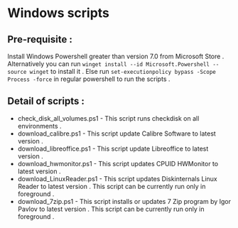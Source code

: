 # Windows scripts
## Pre-requisite : 
Install Windows Powershell greater than version 7.0 from Microsoft Store . Alternatively you can run `winget install --id Microsoft.Powershell --source winget` to install it .
Else run `set-executionpolicy bypass -Scope Process -force` in regular powershell to run the scripts .

## Detail of scripts :
* check_disk_all_volumes.ps1 - This script runs checkdisk on all environments .
* download_calibre.ps1 - This script update Calibre Software to latest version .    
* download_libreoffice.ps1 - This script update Libreoffice to latest version .
* download_hwmonitor.ps1 - This script updates CPUID HWMonitor to latest version .
* download_LinuxReader.ps1 - This script updates Diskinternals Linux Reader to latest version . This script can be currently run only in foreground .
* download_7zip.ps1 - This script installs or updates 7 Zip program by Igor Pavlov to latest version . This script can be currently run only in foreground .
